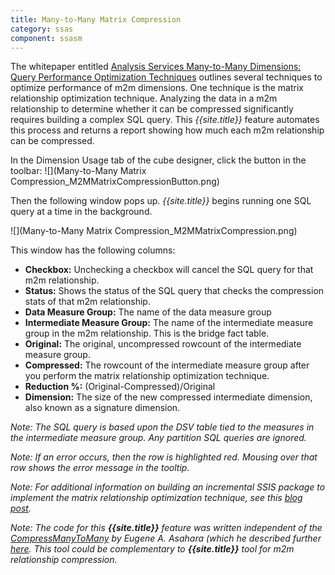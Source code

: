```yaml
---
title: Many-to-Many Matrix Compression
category: ssas
component: ssasm
---
```


The whitepaper entitled [Analysis Services Many-to-Many Dimensions: Query Performance Optimization Techniques](Many-to-ManyQryOptTech.docx) outlines several techniques to optimize performance of m2m dimensions. One technique is the matrix relationship optimization technique. Analyzing the data in a m2m relationship to determine whether it can be compressed significantly requires building a complex SQL query. This *{{site.title}}* feature automates this process and returns a report showing how much each m2m relationship can be compressed.

In the Dimension Usage tab of the cube designer, click the button in the toolbar:
![](Many-to-Many Matrix Compression_M2MMatrixCompressionButton.png)

Then the following window pops up. *{{site.title}}* begins running one SQL query at a time in the background.

![](Many-to-Many Matrix Compression_M2MMatrixCompression.png)

This window has the following columns:
* **Checkbox:** Unchecking a checkbox will cancel the SQL query for that m2m relationship.
* **Status:** Shows the status of the SQL query that checks the compression stats of that m2m relationship.
* **Data Measure Group:** The name of the data measure group
* **Intermediate Measure Group:** The name of the intermediate measure group in the m2m relationship. This is the bridge fact table.
* **Original:** The original, uncompressed rowcount of the intermediate measure group.
* **Compressed:** The rowcount of the intermediate measure group after you perform the matrix relationship optimization technique.
* **Reduction %:** (Original-Compressed)/Original
* **Dimension:** The size of the new compressed intermediate dimension, also known as a signature dimension.

_Note: The SQL query is based upon the DSV table tied to the measures in the intermediate measure group. Any partition SQL queries are ignored._

_Note: If an error occurs, then the row is highlighted red. Mousing over that row shows the error message in the tooltip._

_Note: For additional information on building an incremental SSIS package to implement the matrix relationship optimization technique, see this [blog post](http://www.artisconsulting.com/blogs/greggalloway/2008/1/9/incremental-many-to-many-matrix-package)._

_Note: The code for this **{{site.title}}** feature was written independent of the [CompressManyToMany](http://sqlsrvanalysissrvcs.codeplex.com/releases) by Eugene A. Asahara (which he described further [here](http://www.softcodedlogic.com/CompressManyToManyRelationships.htm). This tool could be complementary to **{{site.title}}** tool for m2m relationship compression._